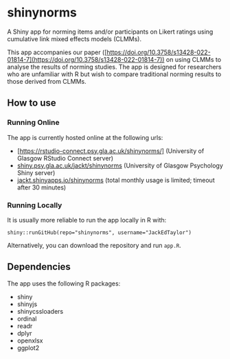 # shinynorms

A Shiny app for norming items and/or participants on Likert ratings using cumulative link mixed effects models (CLMMs).

This app accompanies our paper ([https://doi.org/10.3758/s13428-022-01814-7](https://doi.org/10.3758/s13428-022-01814-7)) on using CLMMs to analyse the results of norming studies. The app is designed for researchers who are unfamiliar with R but wish to compare traditional norming results to those derived from CLMMs.

## How to use

### Running Online

The app is currently hosted online at the following urls:

* [https://rstudio-connect.psy.gla.ac.uk/shinynorms/] (University of Glasgow RStudio Connect server)
* [shiny.psy.gla.ac.uk/jackt/shinynorms](https://shiny.psy.gla.ac.uk/jackt/shinynorms) (University of Glasgow Psychology Shiny server)
* [jackt.shinyapps.io/shinynorms](https://jackt.shinyapps.io/shinynorms/) (total monthly usage is limited; timeout after 30 minutes)

### Running Locally

It is usually more reliable to run the app locally in R with:

```
shiny::runGitHub(repo="shinynorms", username="JackEdTaylor")
```

Alternatively, you can download the repository and run `app.R`.

## Dependencies

The app uses the following R packages:

* shiny
* shinyjs
* shinycssloaders
* ordinal
* readr
* dplyr
* openxlsx
* ggplot2
